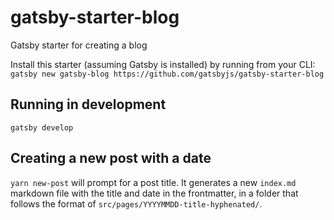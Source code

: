 # gatsby-starter-blog
Gatsby starter for creating a blog

Install this starter (assuming Gatsby is installed) by running from your CLI:
`gatsby new gatsby-blog https://github.com/gatsbyjs/gatsby-starter-blog`

## Running in development
`gatsby develop`

## Creating a new post with a date
`yarn new-post` will prompt for a post title. It generates a new `index.md`
markdown file with the title and date in the frontmatter, in a folder that
follows the format of `src/pages/YYYYMMDD-title-hyphenated/`.
